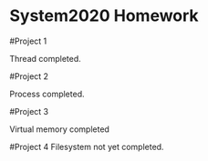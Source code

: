 # System2020 Homework

#Project 1

Thread completed.

#Project 2

Process completed.

#Project 3

Virtual memory completed


#Project 4
Filesystem not yet completed.

